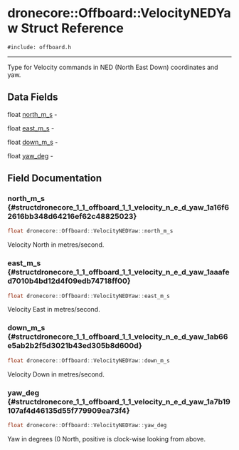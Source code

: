 # dronecore::Offboard::VelocityNEDYaw Struct Reference
`#include: offboard.h`

----


Type for Velocity commands in NED (North East Down) coordinates and yaw. 


## Data Fields


 float [north_m_s](#structdronecore_1_1_offboard_1_1_velocity_n_e_d_yaw_1a16f62616bb348d64216ef62c48825023) - 


 float [east_m_s](#structdronecore_1_1_offboard_1_1_velocity_n_e_d_yaw_1aaafed7010b4bd12d4f09edb74718ff00) - 


 float [down_m_s](#structdronecore_1_1_offboard_1_1_velocity_n_e_d_yaw_1ab66e5ab2b2f5d3021b43ed305b8d600d) - 


 float [yaw_deg](#structdronecore_1_1_offboard_1_1_velocity_n_e_d_yaw_1a7b19107af4d46135d55f779909ea73f4) - 


## Field Documentation


### north_m_s {#structdronecore_1_1_offboard_1_1_velocity_n_e_d_yaw_1a16f62616bb348d64216ef62c48825023}

```cpp
float dronecore::Offboard::VelocityNEDYaw::north_m_s
```


Velocity North in metres/second.

<!-- [<Element 'type' at 0x000001F32A2F76D8> north_m_s](#structdronecore_1_1_offboard_1_1_velocity_n_e_d_yaw_1a16f62616bb348d64216ef62c48825023) -->
<!-- kind: variable -->
<!-- prot: public -->
<!-- static: no -->
<!-- mutable: no -->
<!-- definition: float dronecore::Offboard::VelocityNEDYaw::north_m_s -->
<!-- detaileddescription: Velocity North in metres/second. -->
<!-- briefdescription:  -->

<!-- argsstring:  -->


### east_m_s {#structdronecore_1_1_offboard_1_1_velocity_n_e_d_yaw_1aaafed7010b4bd12d4f09edb74718ff00}

```cpp
float dronecore::Offboard::VelocityNEDYaw::east_m_s
```


Velocity East in metres/second.

<!-- [<Element 'type' at 0x000001F32A2F7688> east_m_s](#structdronecore_1_1_offboard_1_1_velocity_n_e_d_yaw_1aaafed7010b4bd12d4f09edb74718ff00) -->
<!-- kind: variable -->
<!-- prot: public -->
<!-- static: no -->
<!-- mutable: no -->
<!-- definition: float dronecore::Offboard::VelocityNEDYaw::east_m_s -->
<!-- detaileddescription: Velocity East in metres/second. -->
<!-- briefdescription:  -->

<!-- argsstring:  -->


### down_m_s {#structdronecore_1_1_offboard_1_1_velocity_n_e_d_yaw_1ab66e5ab2b2f5d3021b43ed305b8d600d}

```cpp
float dronecore::Offboard::VelocityNEDYaw::down_m_s
```


Velocity Down in metres/second.

<!-- [<Element 'type' at 0x000001F32A2F7C28> down_m_s](#structdronecore_1_1_offboard_1_1_velocity_n_e_d_yaw_1ab66e5ab2b2f5d3021b43ed305b8d600d) -->
<!-- kind: variable -->
<!-- prot: public -->
<!-- static: no -->
<!-- mutable: no -->
<!-- definition: float dronecore::Offboard::VelocityNEDYaw::down_m_s -->
<!-- detaileddescription: Velocity Down in metres/second. -->
<!-- briefdescription:  -->

<!-- argsstring:  -->


### yaw_deg {#structdronecore_1_1_offboard_1_1_velocity_n_e_d_yaw_1a7b19107af4d46135d55f779909ea73f4}

```cpp
float dronecore::Offboard::VelocityNEDYaw::yaw_deg
```


Yaw in degrees (0 North, positive is clock-wise looking from above.

<!-- [<Element 'type' at 0x000001F32A2FEF98> yaw_deg](#structdronecore_1_1_offboard_1_1_velocity_n_e_d_yaw_1a7b19107af4d46135d55f779909ea73f4) -->
<!-- kind: variable -->
<!-- prot: public -->
<!-- static: no -->
<!-- mutable: no -->
<!-- definition: float dronecore::Offboard::VelocityNEDYaw::yaw_deg -->
<!-- detaileddescription: Yaw in degrees (0 North, positive is clock-wise looking from above. -->
<!-- briefdescription:  -->

<!-- argsstring:  -->
